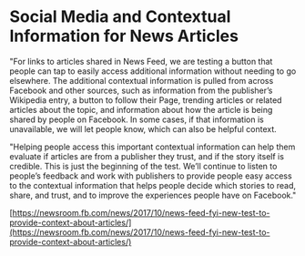 # Social Media and Contextual Information for News Articles

"For links to articles shared in News Feed, we are testing a button that people can tap to easily access additional information without needing to go elsewhere. The additional contextual information is pulled from across Facebook and other sources, such as information from the publisher’s Wikipedia entry, a button to follow their Page, trending articles or related articles about the topic, and information about how the article is being shared by people on Facebook. In some cases, if that information is unavailable, we will let people know, which can also be helpful context.

"Helping people access this important contextual information can help them evaluate if articles are from a publisher they trust, and if the story itself is credible. This is just the beginning of the test. We’ll continue to listen to people’s feedback and work with publishers to provide people easy access to the contextual information that helps people decide which stories to read, share, and trust, and to improve the experiences people have on Facebook."

[https://newsroom.fb.com/news/2017/10/news-feed-fyi-new-test-to-provide-context-about-articles/](https://newsroom.fb.com/news/2017/10/news-feed-fyi-new-test-to-provide-context-about-articles/)
